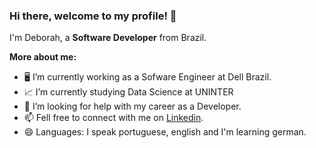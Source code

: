 ### Hi there, welcome to my profile! 👋

I'm Deborah, a **Software Developer** from Brazil.

**More about me:**

- :desktop_computer: I’m currently working as a Sofware Engineer at Dell Brazil.
- :chart_with_upwards_trend: I’m currently studying Data Science at UNINTER
- 🤔 I’m looking for help with my career as a Developer.
- 📫 Fell free to connect with me on [Linkedin](https://www.linkedin.com/in/deborah-regina-silveira).
- 😄 Languages: I speak portuguese, english and I'm learning german.


